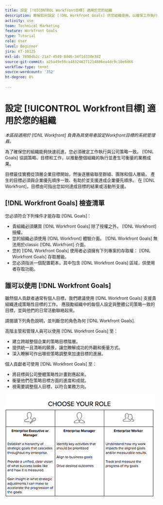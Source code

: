 ```yaml
---
title: 設定 [!UICONTROL Workfront目標] 適用於您的組織
description: 瞭解如何設定 [!DNL Workfront Goals] 供您組織使用，以確保工作執行與策略一致。
activity: use
team: Technical Marketing
feature: Workfront Goals
type: Tutorial
role: User
level: Beginner
jira: KT-10125
exl-id: 7890db2c-21a7-4549-8d46-34f1d334e3d2
source-git-commit: a25a49e59ca483246271214886ea4dc9c10e8d66
workflow-type: tm+mt
source-wordcount: '352'
ht-degree: 0%

---
```


# 設定 [!UICONTROL Workfront目標] 適用於您的組織

*本區段適用於 [!DNL Workfront] 負責為其使用者設定Workfront目標的系統管理員。*

為了確保您的組織能夠快速前進，您必須確定工作執行與公司策略一致。 [!DNL   Goals] 協調策略、目標和工作，以推動整個組織的執行並產生可衡量的業務成果。

目標最佳實務從頂層企業目標開始，然後逐層級聯至群組、團隊和個人層級。 產生的目標必須與企業優先順序一致、有助於並支援達成企業優先順序。 在 [!DNL Workfront]，目標由可指出您如何達成目標的結果或活動所支援。

## [!DNL Workfront Goals] 檢查清單

您必須符合下列條件才能存取 [!DNL   Goals]：

* 貴組織必須購買 [!DNL Workfront Goals] 除了授權之外， [!DNL Workfront] 授權。
* 您的組織必須使用 [!DNL Workfront] 體驗介面。 [!DNL Workfront Goals] 無法用於classic [!DNL Workfront] 介面。
* 您的 [!DNL Workfront Goals] 使用者必須擁有下列專案的存取權： [!DNL Workfront Goals] 存取層級。
* 您必須指派一個配置範本，其中包含 [!DNL Workfront Goals] 區域，供使用者存取功能。

## 誰可以使用 [!DNL Workfront Goals]

雖然個人貢獻者通常有個人目標，我們建議使用 [!DNL Workfront Goals] 支援貴組織達成策略性目標的工作。 應鼓勵組織中的每個人設定與整體公司策略一致的目標，並與他們的日常活動聯絡起來。

請閱讀下列角色說明，並判斷您的角色為何 [!DNL Workfront Goals].

高階主管和管理人員可以使用 [!DNL Workfront Goals] 至：

* 建立跨越整個企業的策略目標階層。
* 提供統一且清晰的願景，讓您瞭解成功的外觀和衡量方式。
* 深入瞭解可作出哪些策略調整來加速目標的進展。

個人貢獻者可使用 [!DNL Workfront Goals] 至：

* 將目標與公司整體策略性計畫對應起來。
* 衡量他們在策略目標方面的進度和成就。
* 視需要調整個人目標，以符合業務方向。

![Workfront目標的不同角色圖形](assets/01-workfront-goals-choose-your-role.png)
